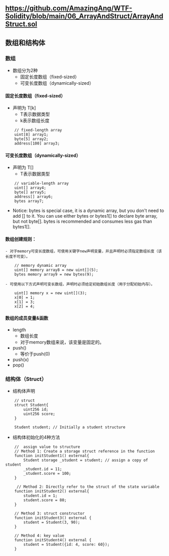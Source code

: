 https://github.com/AmazingAng/WTF-Solidity/blob/main/06_ArrayAndStruct/ArrayAndStruct.sol
---
## 数组和结构体
### 数组
 - 数组分为2种
    - 固定长度数组（fixed-sized）
    - 可变长度数组（dynamically-sized）
#### 固定长度数组（fixed-sized）
 - 声明为 T[k]
    - T表示数据类型
    - k表示数组长度
```solidity
    // fixed-length array
    uint[8] array1;
    byte[5] array2;
    address[100] array3;
```
#### 可变长度数组（dynamically-sized）
 - 声明为 T[]
    - T表示数据类型
```solidity
    // variable-length array
    uint[] array4;
    byte[] array5;
    address[] array6;
    bytes array7;
```
 - Notice: bytes is special case, it is a dynamic array, but you don't need to add [] to it. You can use either bytes or bytes1[] to declare byte array, but not byte[]. bytes is recommended and consumes less gas than bytes1[].
#### 数组创建规则：
    - 对于memory可变长度数组，可使用关键字new声明变量，并且声明时必须指定数组长度（该长度不可变）。
```solidity
    // memory dynamic array
    uint[] memory array8 = new uint[](5);
    bytes memory array9 = new bytes(9);
```
    - 可使用以下方式声明可变长数组，声明时必须给定初始数组长度（用于分配初始内存）。
```solidity
    uint[] memory x = new uint[](3);
    x[0] = 1;
    x[1] = 3;
    x[2] = 4;
```
#### 数组的成员变量&函数
 - length
    - 数组长度
    - 对于memory数组来说，该变量是固定的。
 - push()
    - 等价于push(0)
 - push(x)
 - pop()

### 结构体（Struct）
 - 结构体声明
```solidity
    // struct
    struct Student{
        uint256 id;
        uint256 score; 
    }

    Student student; // Initially a student structure
```
 - 结构体初始化的4种方法

```solidity
    //  assign value to structure
    // Method 1: Create a storage struct reference in the function
    function initStudent1() external{
        Student storage _student = student; // assign a copy of student
        _student.id = 11;
        _student.score = 100;
    }
```

```solidity
     // Method 2: Directly refer to the struct of the state variable
    function initStudent2() external{
        student.id = 1;
        student.score = 80;
    }
```

```solidity
    // Method 3: struct constructor
    function initStudent3() external {
        student = Student(3, 90);
    }
```

```solidity
    // Method 4: key value
    function initStudent4() external {
        student = Student({id: 4, score: 60});
    }
```